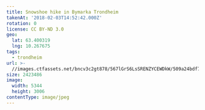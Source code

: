 ```yaml
---
title: Snowshoe hike in Bymarka Trondheim
takenAt: '2018-02-03T14:52:42.000Z'
rotation: 0
license: CC BY-ND 3.0
geo:
  lat: 63.400319
  lng: 10.267675
tags:
  - trondheim
url: >-
  //images.ctfassets.net/bncv3c2gt878/567lGrS6LsSRENZYCEWDkW/509a24bdf7e63fac4a3ee7840969f6b9/snowshoe-hike-in-bymarka-trondheim_25190285957_o
size: 2423486
image:
  width: 5344
  height: 3006
contentType: image/jpeg
---
```


